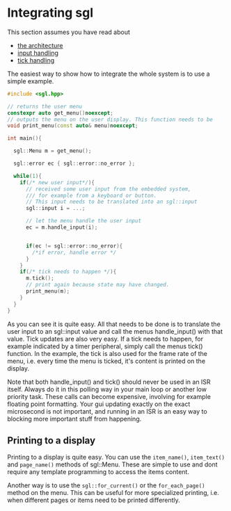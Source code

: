 # Integrating sgl

This section assumes you have read about

- [the architecture](architecture.md)
- [input handling](input_handling.md)
- [tick handling](external_updates.md)

The easiest way to show how to integrate the whole system is to use a simple example.

```cpp
#include <sgl.hpp>

// returns the user menu
constexpr auto get_menu()noexcept;
// outputs the menu on the user display. This function needs to be
void print_menu(const auto& menu)noexcept;

int main(){

  sgl::Menu m = get_menu();

  sgl::error ec { sgl::error::no_error };

  while(1){
    if(/* new user input*/){
      // received some user input from the embedded system, 
      /// for example from a keyboard or button. 
      // This input needs to be translated into an sgl::input
      sgl::input i = ...;

      // let the menu handle the user input
      ec = m.handle_input(i);


      if(ec != sgl::error::no_error){
        /*if error, handle error */
      }
    }
    if(/* tick needs to happen */){
      m.tick();
      // print again because state may have changed.
      print_menu(m);
    }
  }
}
```

As you can see it is quite easy. All that needs to be done is to translate the 
user input to an sgl::input value and call the menus handle_input() with that 
value. Tick updates are also very easy. If a tick needs to happen, for example 
indicated by a timer peripheral, simply call the menus tick() function. 
In the example, the tick is also used for the frame rate of the menu, i.e. 
every time the menu is ticked, it's content is printed on the display.

Note that both handle_input() and tick() should never be used in an ISR itself.
Always do it in this polling way in your main loop or another low priority task. 
These calls can become expensive, involving for example floating point formatting. 
Your gui updating exactly on the exact microsecond is not important, and running 
in an ISR is an easy way to blocking more important stuff from happening.

## Printing to a display

Printing to a display is quite easy. 
You can use the ``item_name()``, ``item_text()`` and ``page_name()`` methods of sgl::Menu.
These are simple to use and dont require any template programming to access the items content.

Another way is to use the ``sgl::for_current()`` or the ``for_each_page()`` method on the menu.
This can be useful for more specialized printing, i.e. when different pages or items need to 
be printed differently.

